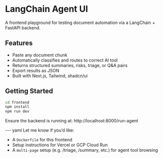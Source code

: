# LangChain Agent UI

A frontend playground for testing document automation via a LangChain + FastAPI backend.

## Features

- Paste any document chunk
- Automatically classifies and routes to correct AI tool
- Returns structured summaries, risks, triage, or Q&A pairs
- Export results as JSON
- Built with Next.js, Tailwind, shadcn/ui

## Getting Started

```bash
cd frontend
npm install
npm run dev
```

Ensure the backend is running at: http://localhost:8000/run-agent


--- yaml
Let me know if you’d like:
- A `Dockerfile` for this frontend
- Setup instructions for Vercel or GCP Cloud Run
- A `multi-page` setup (e.g. /triage, /summary, etc.) for agent tool browsing

